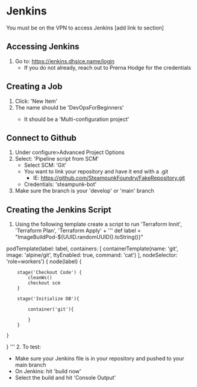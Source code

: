 # Jenkins
You must be on the VPN to access Jenkins [add link to section]

## Accessing Jenkins
1. Go to: https://jenkins.dhsice.name/login
   + If you do not already, reach out to Prerna Hodge for the credentials

## Creating a Job
1. Click: 'New Item'
2. The name should be 'DevOpsForBeginners<First Name>'
   + It should be a 'Multi-configuration project'

## Connect to Github 
1. Under configure>Advanced Project Options
2. Select: 'Pipeline script from SCM'
   + Select SCM: 'Git'
   + You want to link your repository and have it end with a .git
     + IE: https://github.com/SteampunkFoundry/FakeRepository.git
   + Credentials: 'steampunk-bot'
3. Make sure the branch is your 'develop' or 'main' branch

## Creating the Jenkins Script
1. Using the following template create a script to run 'Terraform Innit', 'Terraform Plan', 'Terraform Apply'
   + 
'''
def label = "ImageBuildPod-${UUID.randomUUID().toString()}"

podTemplate(label: label,
containers: [
containerTemplate(name: 'git', image: 'alpine/git', ttyEnabled: true, command: 'cat')
],
nodeSelector: 'role=workers')
{
node(label) {

        stage('Checkout Code') {
            cleanWs()
            checkout scm
        }

        stage('Initialize DB'){

            container('git'){

            }
        }

    }
}
'''
2. To test:
   + Make sure your Jenkins file is in your repository and pushed to your main branch
   + On Jenkins: hit 'build now'
   + Select the build and hit 'Console Output'